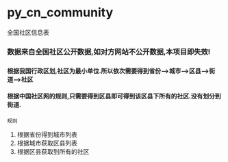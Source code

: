 # py_cn_community
全国社区信息表

### 数据来自全国社区公开数据,如对方网站不公开数据,本项目即失效!

###
#### 根据我国行政区划,社区为最小单位.所以依次需要得到省份-->城市-->区县-->街道-->社区
#### 根据中国社区网的规则,只需要得到区县即可得到该区县下所有的社区.没有划分到街道.
`
规则
`
1. 根据省份得到城市列表
2. 根据城市获取区县列表
3. 根据区县获取到所有的社区
